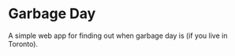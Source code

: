 Garbage Day
===========

A simple web app for finding out when garbage day is (if you live in Toronto).
